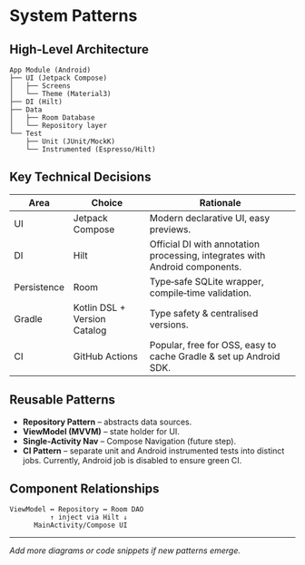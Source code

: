 # System Patterns

## High‑Level Architecture
```
App Module (Android)
├── UI (Jetpack Compose)
│   ├── Screens
│   └── Theme (Material3)
├── DI (Hilt)
├── Data
│   ├── Room Database
│   └── Repository layer
└── Test
    ├── Unit (JUnit/MockK)
    └── Instrumented (Espresso/Hilt)
```

## Key Technical Decisions
| Area | Choice | Rationale |
| ---- | ------ | --------- |
| UI | Jetpack Compose | Modern declarative UI, easy previews. |
| DI | Hilt | Official DI with annotation processing, integrates with Android components. |
| Persistence | Room | Type‑safe SQLite wrapper, compile‑time validation. |
| Gradle | Kotlin DSL + Version Catalog | Type safety & centralised versions. |
| CI | GitHub Actions | Popular, free for OSS, easy to cache Gradle & set up Android SDK. |

## Reusable Patterns
* **Repository Pattern** – abstracts data sources.
* **ViewModel (MVVM)** – state holder for UI.
* **Single‑Activity Nav** – Compose Navigation (future step).
* **CI Pattern** – separate unit and Android instrumented tests into distinct jobs. Currently, Android job is disabled to ensure green CI.

## Component Relationships
```
ViewModel ↔ Repository ↔ Room DAO
          ↑ inject via Hilt ↓
      MainActivity/Compose UI
```

---
_Add more diagrams or code snippets if new patterns emerge._ 